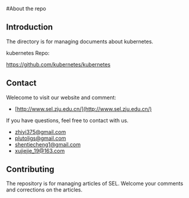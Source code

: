 #About the repo

## Introduction

The directory is for managing documents about kubernetes. 

kubernetes Repo: 

https://github.com/kubernetes/kubernetes



## Contact

Welecome to visit our website and comment:

- [http://www.sel.zju.edu.cn/](http://www.sel.zju.edu.cn/)

If you have questions, feel free to contact with us.

- zhiyi375@gmail.com
- plutoligs@gmail.com
- shentiecheng1@gmail.com
- xujiejie_19@163.com



## Contributing

The repository is for managing articles of SEL. Welcome your comments and corrections on the articles.